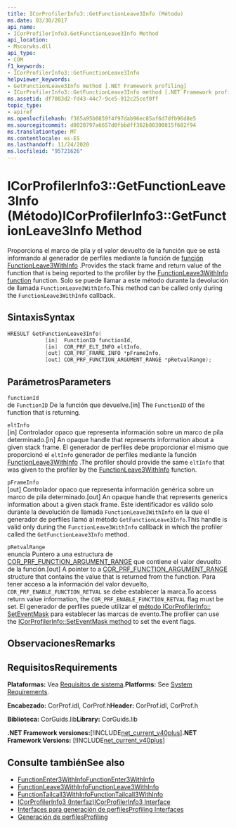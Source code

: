 ```yaml
---
title: ICorProfilerInfo3::GetFunctionLeave3Info (Método)
ms.date: 03/30/2017
api_name:
- ICorProfilerInfo3.GetFunctionLeave3Info Method
api_location:
- Mscorwks.dll
api_type:
- COM
f1_keywords:
- ICorProfilerInfo3::GetFunctionLeave3Info
helpviewer_keywords:
- GetFunctionLeave3Info method [.NET Framework profiling]
- ICorProfilerInfo3::GetFunctionLeave3Info method [.NET Framework profiling]
ms.assetid: df7083d2-fd43-44c7-9ce5-912c25cef0ff
topic_type:
- apiref
ms.openlocfilehash: f365a95b0859f4f97dab96ec85af6d7dfb96d8e5
ms.sourcegitcommit: d8020797a6657d0fbbdff362b80300815f682f94
ms.translationtype: MT
ms.contentlocale: es-ES
ms.lasthandoff: 11/24/2020
ms.locfileid: "95721626"
---
```

# <a name="icorprofilerinfo3getfunctionleave3info-method"></a><span data-ttu-id="780d6-102">ICorProfilerInfo3::GetFunctionLeave3Info (Método)</span><span class="sxs-lookup"><span data-stu-id="780d6-102">ICorProfilerInfo3::GetFunctionLeave3Info Method</span></span>

<span data-ttu-id="780d6-103">Proporciona el marco de pila y el valor devuelto de la función que se está informando al generador de perfiles mediante la función de [función FunctionLeave3WithInfo](functionleave3withinfo-function.md) .</span><span class="sxs-lookup"><span data-stu-id="780d6-103">Provides the stack frame and return value of the function that is being reported to the profiler by the [FunctionLeave3WithInfo function](functionleave3withinfo-function.md) function.</span></span> <span data-ttu-id="780d6-104">Solo se puede llamar a este método durante la devolución de llamada `FunctionLeave3WithInfo`.</span><span class="sxs-lookup"><span data-stu-id="780d6-104">This method can be called only during the `FunctionLeave3WithInfo` callback.</span></span>  
  
## <a name="syntax"></a><span data-ttu-id="780d6-105">Sintaxis</span><span class="sxs-lookup"><span data-stu-id="780d6-105">Syntax</span></span>  
  
```cpp  
HRESULT GetFunctionLeave3Info(  
            [in]  FunctionID functionId,  
            [in]  COR_PRF_ELT_INFO eltInfo,  
            [out] COR_PRF_FRAME_INFO *pFrameInfo,  
            [out] COR_PRF_FUNCTION_ARGUMENT_RANGE *pRetvalRange);  
```  
  
## <a name="parameters"></a><span data-ttu-id="780d6-106">Parámetros</span><span class="sxs-lookup"><span data-stu-id="780d6-106">Parameters</span></span>  

 `functionId`  
 <span data-ttu-id="780d6-107">de `FunctionID` De la función que devuelve.</span><span class="sxs-lookup"><span data-stu-id="780d6-107">[in] The `FunctionID` of the function that is returning.</span></span>  
  
 `eltInfo`  
 <span data-ttu-id="780d6-108">[in] Controlador opaco que representa información sobre un marco de pila determinado.</span><span class="sxs-lookup"><span data-stu-id="780d6-108">[in] An opaque handle that represents information about a given stack frame.</span></span> <span data-ttu-id="780d6-109">El generador de perfiles debe proporcionar el mismo que proporcionó el `eltInfo` generador de perfiles mediante la función [FunctionLeave3WithInfo](functionleave3withinfo-function.md) .</span><span class="sxs-lookup"><span data-stu-id="780d6-109">The profiler should provide the same `eltInfo` that was given to the profiler by the [FunctionLeave3WithInfo](functionleave3withinfo-function.md) function.</span></span>  
  
 `pFrameInfo`  
 <span data-ttu-id="780d6-110">[out] Controlador opaco que representa información genérica sobre un marco de pila determinado.</span><span class="sxs-lookup"><span data-stu-id="780d6-110">[out] An opaque handle that represents generics information about a given stack frame.</span></span> <span data-ttu-id="780d6-111">Este identificador es válido solo durante la devolución de llamada `FunctionLeave3WithInfo` en la que el generador de perfiles llamó al método `GetFunctionLeave3Info`.</span><span class="sxs-lookup"><span data-stu-id="780d6-111">This handle is valid only during the `FunctionLeave3WithInfo` callback in which the profiler called the `GetFunctionLeave3Info` method.</span></span>  
  
 `pRetvalRange`  
 <span data-ttu-id="780d6-112">enuncia Puntero a una estructura de [COR_PRF_FUNCTION_ARGUMENT_RANGE](cor-prf-function-argument-range-structure.md) que contiene el valor devuelto de la función.</span><span class="sxs-lookup"><span data-stu-id="780d6-112">[out] A pointer to a [COR_PRF_FUNCTION_ARGUMENT_RANGE](cor-prf-function-argument-range-structure.md) structure that contains the value that is returned from the function.</span></span> <span data-ttu-id="780d6-113">Para tener acceso a la información del valor devuelto, `COR_PRF_ENABLE_FUNCTION_RETVAL` se debe establecer la marca.</span><span class="sxs-lookup"><span data-stu-id="780d6-113">To access return value information, the `COR_PRF_ENABLE_FUNCTION_RETVAL` flag must be set.</span></span> <span data-ttu-id="780d6-114">El generador de perfiles puede utilizar el [método ICorProfilerInfo:: SetEventMask](icorprofilerinfo-seteventmask-method.md) para establecer las marcas de evento.</span><span class="sxs-lookup"><span data-stu-id="780d6-114">The profiler can use the [ICorProfilerInfo::SetEventMask method](icorprofilerinfo-seteventmask-method.md) to set the event flags.</span></span>  
  
## <a name="remarks"></a><span data-ttu-id="780d6-115">Observaciones</span><span class="sxs-lookup"><span data-stu-id="780d6-115">Remarks</span></span>  
  
## <a name="requirements"></a><span data-ttu-id="780d6-116">Requisitos</span><span class="sxs-lookup"><span data-stu-id="780d6-116">Requirements</span></span>  

 <span data-ttu-id="780d6-117">**Plataformas:** Vea [Requisitos de sistema](../../get-started/system-requirements.md).</span><span class="sxs-lookup"><span data-stu-id="780d6-117">**Platforms:** See [System Requirements](../../get-started/system-requirements.md).</span></span>  
  
 <span data-ttu-id="780d6-118">**Encabezado:** CorProf.idl, CorProf.h</span><span class="sxs-lookup"><span data-stu-id="780d6-118">**Header:** CorProf.idl, CorProf.h</span></span>  
  
 <span data-ttu-id="780d6-119">**Biblioteca:** CorGuids.lib</span><span class="sxs-lookup"><span data-stu-id="780d6-119">**Library:** CorGuids.lib</span></span>  
  
 <span data-ttu-id="780d6-120">**.NET Framework versiones:**[!INCLUDE[net_current_v40plus](../../../../includes/net-current-v40plus-md.md)]</span><span class="sxs-lookup"><span data-stu-id="780d6-120">**.NET Framework Versions:** [!INCLUDE[net_current_v40plus](../../../../includes/net-current-v40plus-md.md)]</span></span>  
  
## <a name="see-also"></a><span data-ttu-id="780d6-121">Consulte también</span><span class="sxs-lookup"><span data-stu-id="780d6-121">See also</span></span>

- [<span data-ttu-id="780d6-122">FunctionEnter3WithInfo</span><span class="sxs-lookup"><span data-stu-id="780d6-122">FunctionEnter3WithInfo</span></span>](functionenter3withinfo-function.md)
- [<span data-ttu-id="780d6-123">FunctionLeave3WithInfo</span><span class="sxs-lookup"><span data-stu-id="780d6-123">FunctionLeave3WithInfo</span></span>](functionleave3withinfo-function.md)
- [<span data-ttu-id="780d6-124">FunctionTailcall3WithInfo</span><span class="sxs-lookup"><span data-stu-id="780d6-124">FunctionTailcall3WithInfo</span></span>](functiontailcall3withinfo-function.md)
- [<span data-ttu-id="780d6-125">ICorProfilerInfo3 (Interfaz)</span><span class="sxs-lookup"><span data-stu-id="780d6-125">ICorProfilerInfo3 Interface</span></span>](icorprofilerinfo3-interface.md)
- [<span data-ttu-id="780d6-126">Interfaces para generación de perfiles</span><span class="sxs-lookup"><span data-stu-id="780d6-126">Profiling Interfaces</span></span>](profiling-interfaces.md)
- [<span data-ttu-id="780d6-127">Generación de perfiles</span><span class="sxs-lookup"><span data-stu-id="780d6-127">Profiling</span></span>](index.md)
